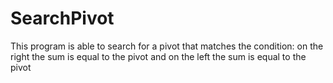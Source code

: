 # SearchPivot
This program is able to search for a pivot that matches the condition: on the right the sum is equal to the pivot and on the left the sum is equal to the pivot
